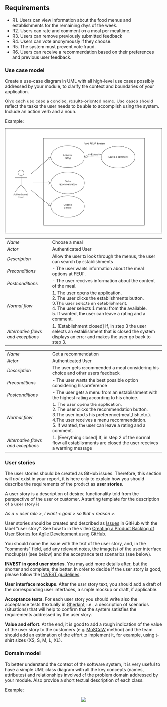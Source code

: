 
## Requirements

- R1. Users can view information about the food menus and establishments for the remaining days of the week.  
- R2. Users can rate and comment on a meal per mealtime.  
- R3. Users can remove previously submitted feedback  
- R4. Users can vote anonymously if they choose.  
- R5. The system must prevent vote fraud.  
- R6. Users can receive a recommendation based on their preferences and previous user feedback.  


### Use case model 

Create a use-case diagram in UML with all high-level use cases possibly addressed by your module, to clarify the context and boundaries of your application.

Give each use case a concise, results-oriented name. Use cases should reflect the tasks the user needs to be able to accomplish using the system. Include an action verb and a noun. 

Example:
 <p align="center" justify="center">
  <img src="../images/UseCaseView.png">
</p>

|||
| --- | --- |
| *Name* | Choose a meal |
| *Actor* |  Authenticated User | 
| *Description* | Allow the user to look through the menus, the user can search by establishments |
| *Preconditions* | - The user wants information about the meal options at FEUP. |
| *Postconditions* | - The user receives information about the content of the meal. |
| *Normal flow* | 1. The user opens the application.<br> 2. The user clicks the establishments button.<br> 3.The user selects an establishment. <br> 4. The user selects 1 menu from the available.<br> 5. If wanted, the user can leave a rating and a comment.<br> 
| *Alternative flows and exceptions* | 1. [Establishment closed] If, in step 3 the user selects an establishment that is closed the system displays an error and makes the user go back to step 3. |

|||
| --- | --- |
| *Name* | Get a recommendation |
| *Actor* | Authenticated User | 
| *Description* | The user gets recommended a meal considering his choice and other users feedback |
| *Preconditions* | - The user wants the best possible option considering his preference |
| *Postconditions* | - The user gets a menu from an establishment with the highest rating according to his choice. |
| *Normal flow* | 1. The user opens the application.<br> 2. The user clicks the recommendation button.<br> 3.The user inputs his preference(meat,fish,etc.). <br> 4.The user receives a menu recommendation.<br>  5. If wanted, the user can leave a rating and a comment.  |
| *Alternative flows and exceptions* | 1. [Everything closed] If, in step 2 of the normal flow all establishments are closed the user receives a warning message |

### User stories
The user stories should be created as GitHub issues. Therefore, this section will *not* exist in your report, it is here only to explain how you should describe the requirements of the product as **user stories**. 

A user story is a description of desired functionality told from the perspective of the user or customer. A starting template for the description of a user story is 

*As a < user role >, I want < goal > so that < reason >.*

User stories should be created and described as [Issues](https://github.com/LEIC-ES-2021-22/templates/issues) in GitHub with the label "user story". See how to in the video [Creating a Product Backlog of User Stories for Agile Development using GitHub](https://www.youtube.com/watch?v=m8ZxTHSKSKE).

You should name the issue with the text of the user story, and, in the "comments" field, add any relevant notes, the image(s) of the user interface mockup(s) (see below) and the acceptance test scenarios (see below). 

**INVEST in good user stories**. 
You may add more details after, but the shorter and complete, the better. In order to decide if the user story is good, please follow the [INVEST guidelines](https://xp123.com/articles/invest-in-good-stories-and-smart-tasks/).

**User interface mockups**.
After the user story text, you should add a draft of the corresponding user interfaces, a simple mockup or draft, if applicable.

**Acceptance tests**.
For each user story you should write also the acceptance tests (textually in [Gherkin](https://cucumber.io/docs/gherkin/reference/)), i.e., a description of scenarios (situations) that will help to confirm that the system satisfies the requirements addressed by the user story.

**Value and effort**.
At the end, it is good to add a rough indication of the value of the user story to the customers (e.g. [MoSCoW](https://en.wikipedia.org/wiki/MoSCoW_method) method) and the team should add an estimation of the effort to implement it, for example, using t-shirt sizes (XS, S, M, L, XL).



### Domain model

To better understand the context of the software system, it is very useful to have a simple UML class diagram with all the key concepts (names, attributes) and relationships involved of the problem domain addressed by your module. 
Also provide a short textual description of each class. 

Example:
 <p align="center" justify="center">
  <img src="https://github.com/LEIC-ES-2021-22/templates/blob/main/images/DomainModel.png"/>
</p>
